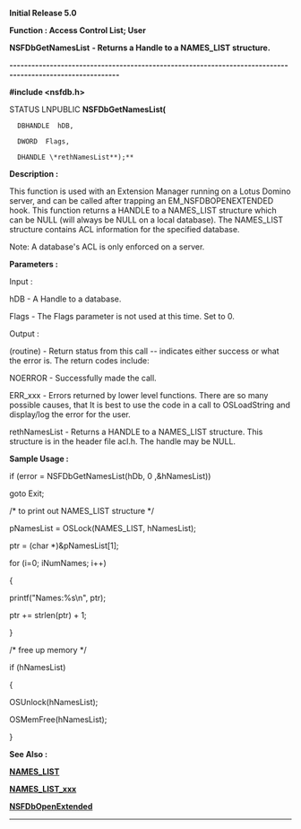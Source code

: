 




<!--
 /\* Font Definitions \*/
 @font-face
 {font-family:Courier;
 panose-1:2 7 4 9 2 2 5 2 4 4;}
@font-face
 {font-family:Helv;
 panose-1:2 11 6 4 2 2 2 3 2 4;}
@font-face
 {font-family:"Cambria Math";
 panose-1:2 4 5 3 5 4 6 3 2 4;}
 /\* Style Definitions \*/
 p.MsoNormal, li.MsoNormal, div.MsoNormal
 {margin-top:0cm;
 margin-right:0cm;
 margin-bottom:8.0pt;
 margin-left:0cm;
 line-height:107%;
 font-size:11.0pt;
 font-family:"Calibri",sans-serif;}
.MsoChpDefault
 {font-size:11.0pt;}
.MsoPapDefault
 {margin-bottom:8.0pt;
 line-height:107%;}
 /\* Page Definitions \*/
 @page WordSection1
 {size:612.0pt 792.0pt;
 margin:72.0pt 72.0pt 72.0pt 72.0pt;}
div.WordSection1
 {page:WordSection1;}
-->




**Initial Release 5.0**



**Function : Access Control List; User**



**NSFDbGetNamesList** **- Returns a
Handle to a NAMES\_LIST structure.**


**----------------------------------------------------------------------------------------------------------**



**#include <nsfdb.h>**



STATUS
LNPUBLIC **NSFDbGetNamesList(**  

      DBHANDLE  hDB,  

      DWORD  Flags,  

      DHANDLE \*rethNamesList**);**



**Description :**



This
function is used with an Extension Manager running on a Lotus Domino server,
and can be called after trapping an EM\_NSFDBOPENEXTENDED hook.  This function
returns a HANDLE to a NAMES\_LIST structure which can be NULL (will always be
NULL on a local database).  The NAMES\_LIST structure contains ACL information
for the specified database.  


 


Note: A
database's ACL is only enforced on a server.


 


 


**Parameters :**



Input :  

hDB  -  A Handle to a database.  

  

Flags  -  The Flags parameter is not used at this time.  Set to 0.  

  




Output :  

(routine)  -  Return status from this call -- indicates either success or what
the error is. The return codes include:  

  

NOERROR - Successfully made the call.  

ERR\_xxx - Errors returned by lower level functions.  There are so many possible
causes, that It is best to use the code in a call to OSLoadString and
display/log the error for the user.  

  

  

  

rethNamesList  -  Returns a HANDLE to a NAMES\_LIST structure.   This structure
is in the header file acl.h.  The handle may be NULL.  

  




 **Sample Usage :**


if (error =
NSFDbGetNamesList(hDb, 0 ,&hNamesList))


   goto Exit;


 


/\* to print out
NAMES\_LIST structure \*/


pNamesList =
OSLock(NAMES\_LIST, hNamesList);


 


ptr = (char
\*)&pNamesList[1];


for (i=0;
i<pNamesList->NumNames; i++)


{


 
printf("Names:%s\n", ptr);


  ptr += strlen(ptr) +
1;


}


 


/\* free up memory \*/


if (hNamesList)


{


  OSUnlock(hNamesList);


 
OSMemFree(hNamesList);


}


 


 **See Also :**


**[NAMES\_LIST](notes:///852584E300582C9D/61FD4E9848264AD28525620B006BA8BD/009F0044002000E285255E3F0001744B)**


**[NAMES\_LIST\_xxx](NAMES_LIST_xxx.md)**


**[NSFDbOpenExtended](NSFDbOpenExtended.md)**



----------------------------------------------------------------------------------------------------------


 





